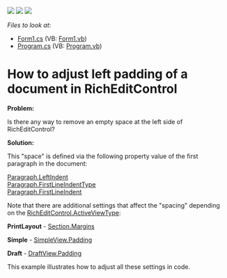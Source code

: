 <!-- default badges list -->
![](https://img.shields.io/endpoint?url=https://codecentral.devexpress.com/api/v1/VersionRange/128609373/12.1.4%2B)
[![](https://img.shields.io/badge/Open_in_DevExpress_Support_Center-FF7200?style=flat-square&logo=DevExpress&logoColor=white)](https://supportcenter.devexpress.com/ticket/details/E3781)
[![](https://img.shields.io/badge/📖_How_to_use_DevExpress_Examples-e9f6fc?style=flat-square)](https://docs.devexpress.com/GeneralInformation/403183)
<!-- default badges end -->
<!-- default file list -->
*Files to look at*:

* [Form1.cs](./CS/Form1.cs) (VB: [Form1.vb](./VB/Form1.vb))
* [Program.cs](./CS/Program.cs) (VB: [Program.vb](./VB/Program.vb))
<!-- default file list end -->
# How to adjust left padding of a document in RichEditControl


<p><strong>Problem:</strong></p><p>Is there any way to remove an empty space at the left side of RichEditControl?</p><p><strong>Solution:</strong></p><p>This "space" is defined via the following property value of the first paragraph in the document:</p><p><a href="http://documentation.devexpress.com/#CoreLibraries/DevExpressXtraRichEditAPINativeParagraph_LeftIndenttopic"><u>Paragraph.LeftIndent</u></a><br />
<a href="http://documentation.devexpress.com/#CoreLibraries/DevExpressXtraRichEditAPINativeParagraph_FirstLineIndentTypetopic"><u>Paragraph.FirstLineIndentType</u></a><br />
<a href="http://documentation.devexpress.com/#CoreLibraries/DevExpressXtraRichEditAPINativeParagraph_FirstLineIndenttopic"><u>Paragraph.FirstLineIndent</u></a></p><p>Note that there are additional settings that affect the "spacing" depending on the <a href="http://documentation.devexpress.com/#WindowsForms/DevExpressXtraRichEditRichEditControl_ActiveViewTypetopic"><u>RichEditControl.ActiveViewType</u></a>:</p><p><strong>PrintLayout</strong> - <a href="http://documentation.devexpress.com/#CoreLibraries/DevExpressXtraRichEditAPINativeSection_Marginstopic"><u>Section.Margins</u></a></p><p><strong>Simple</strong> - <a href="http://documentation.devexpress.com/#CoreLibraries/DevExpressXtraRichEditSimpleView_Paddingtopic"><u>SimpleView.Padding</u></a></p><p><strong>Draft</strong> - <a href="http://documentation.devexpress.com/#CoreLibraries/DevExpressXtraRichEditDraftView_Paddingtopic"><u>DraftView.Padding</u></a></p><p>This example illustrates how to adjust all these settings in code.</p>

<br/>


